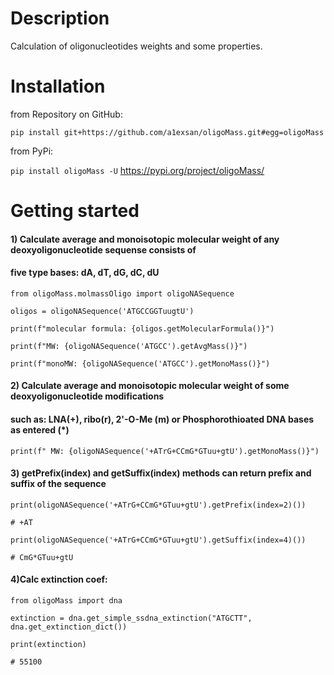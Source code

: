 Description
===========

Calculation of oligonucleotides weights and some properties.

Installation
============

from Repository on GitHub:

`pip install git+https://github.com/a1exsan/oligoMass.git#egg=oligoMass`

from PyPi:

`pip install oligoMass -U`
https://pypi.org/project/oligoMass/

Getting started
===============

#### 1) Calculate average and monoisotopic molecular weight of any deoxyoligonucleotide sequense consists of 
#### five type bases: dA, dT, dG, dC, dU

`from oligoMass.molmassOligo import oligoNASequence`

`oligos = oligoNASequence('ATGCCGGTuugtU')`

`print(f"molecular formula: {oligos.getMolecularFormula()}")`

`print(f"MW: {oligoNASequence('ATGCC').getAvgMass()}")`

`print(f"monoMW: {oligoNASequence('ATGCC').getMonoMass()}")`

#### 2) Calculate average and monoisotopic molecular weight of some deoxyoligonucleotide modifications 
#### such as: LNA(+), ribo(r), 2'-O-Me (m) or Phosphorothioated DNA bases as entered (*)

`print(f" MW: {oligoNASequence('+ATrG+CCmG*GTuu+gtU').getMonoMass()}")`

#### 3) getPrefix(index) and getSuffix(index) methods can return prefix and suffix of the sequence 

`print(oligoNASequence('+ATrG+CCmG*GTuu+gtU').getPrefix(index=2)())`

`# +AT`

`print(oligoNASequence('+ATrG+CCmG*GTuu+gtU').getSuffix(index=4)())`

`# CmG*GTuu+gtU`

#### 4)Calc extinction coef:

`from oligoMass import dna`

`extinction = dna.get_simple_ssdna_extinction("ATGCTT", dna.get_extinction_dict())`

`print(extinction)`

`# 55100`